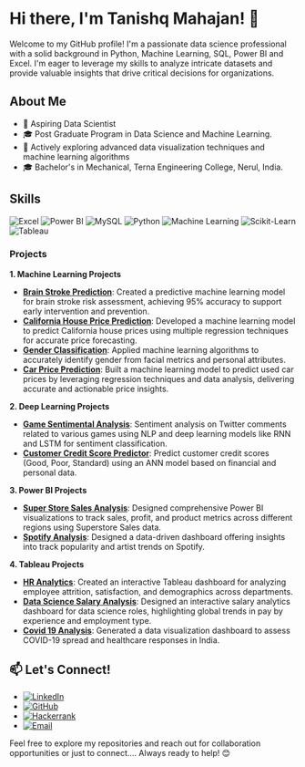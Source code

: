 # Hi there, I'm Tanishq Mahajan! 👋

Welcome to my GitHub profile! I'm a passionate data science professional with a solid background in Python, Machine Learning, SQL, Power BI and Excel. I'm eager to leverage my skills to analyze intricate datasets and provide valuable insights that drive critical decisions for organizations.

## About Me

- 💼 Aspiring Data Scientist
- 🎓 Post Graduate Program in Data Science and Machine Learning.
- 🌱 Actively exploring advanced data visualization techniques and machine learning algorithms
- 🎓 Bachelor's in Mechanical, Terna Engineering College, Nerul, India.

## Skills

![Excel](https://img.shields.io/badge/-Excel-217346?style=for-the-badge&logo=microsoft-excel&logoColor=white)
![Power BI](https://img.shields.io/badge/-Power%20BI-F2C811?style=for-the-badge&logo=power-bi&logoColor=black)
![MySQL](https://img.shields.io/badge/-MySQL-4479A1?style=for-the-badge&logo=mysql&logoColor=white)
![Python](https://img.shields.io/badge/-Python-3776AB?style=for-the-badge&logo=python&logoColor=white)
![Machine Learning](https://img.shields.io/badge/-Machine%20Learning-0078D4?style=for-the-badge&logo=machine-learning&logoColor=white)
![Scikit-Learn](https://img.shields.io/badge/-Scikit--Learn-F7931E?style=for-the-badge&logo=scikit-learn&logoColor=white)
![Tableau](https://img.shields.io/badge/Tableau-00537E?style=for-the-badge&logo=Tableau&logoColor=white)

### Projects

**1. Machine Learning Projects**
- **[Brain Stroke Prediction](https://github.com/tanishqmahajan28/Brain-Stroke-Prediction)**: Created a predictive machine learning model for brain stroke risk assessment, achieving 95% accuracy to support early intervention and prevention.
- **[California House Price Prediction](https://github.com/tanishqmahajan28/California-House-Price-Prediction)**: Developed a machine learning model to predict California house prices using multiple regression techniques for accurate price forecasting.
- **[Gender Classification](https://github.com/tanishqmahajan28/Gender-Classification)**: Applied machine learning algorithms to accurately identify gender from facial metrics and personal attributes.
- **[Car Price Prediction](https://github.com/tanishqmahajan28/Car-Price-Prediction)**: Built a machine learning model to predict used car prices by leveraging regression techniques and data analysis, delivering accurate and actionable price insights.

**2. Deep Learning Projects**
- **[Game Sentimental Analysis](https://github.com/tanishqmahajan28/Game-Sentiment-Analysis)**: Sentiment analysis on Twitter comments related to various games using NLP and deep learning models like RNN and LSTM for sentiment classification.
- **[Customer Credit Score Predictor](https://github.com/tanishqmahajan28/Customer-Credit-Score-Predictor)**: Predict customer credit scores (Good, Poor, Standard) using an ANN model based on financial and personal data.

**3. Power BI Projects**
- **[Super Store Sales Analysis](https://github.com/tanishqmahajan28/Superstore-sales-Analysis)**: Designed comprehensive Power BI visualizations to track sales, profit, and product metrics across different regions using Superstore Sales data.
- **[Spotify Analysis](https://github.com/tanishqmahajan28/Spotify-Analysis)**: Designed a data-driven dashboard offering insights into track popularity and artist trends on Spotify.
  
**4. Tableau Projects**
- **[HR Analytics](https://github.com/tanishqmahajan28/HR-Analytics)**: Created an interactive Tableau dashboard for analyzing employee attrition, satisfaction, and demographics across departments.
- **[Data Science Salary Analysis](https://github.com/tanishqmahajan28/Data-Science-Salary-Analysis)**: Designed an interactive salary analytics dashboard for data science roles, highlighting global trends in pay by experience and employment type.
- **[Covid 19 Analysis](https://github.com/tanishqmahajan28/Covid-19-in-India-Analysis)**: Generated a data visualization dashboard to assess COVID-19 spread and healthcare responses in India.

## 📫 Let's Connect!

- [![LinkedIn](https://img.shields.io/badge/-LinkedIn-0077B5?style=for-the-badge&logo=linkedin&logoColor=white)](https://www.linkedin.com/in/tanishq-mahajan-46198a208/)
- [![GitHub](https://img.shields.io/badge/-GitHub-181717?style=for-the-badge&logo=github&logoColor=white)](https://github.com/tanishqmahajan28)
- [![Hackerrank](https://img.shields.io/badge/-Hackerrank-181717?style=for-the-badge&logo=hackerrank&logoColor=00EA64)](https://www.hackerrank.com/profile/trmahajan28)
- [![Email](https://img.shields.io/badge/-Email-D14836?style=for-the-badge&logo=gmail&logoColor=white)](mailto:trmahajan28@gmail.com)

Feel free to explore my repositories and reach out for collaboration opportunities or just to connect.... Always ready to help! 😊
